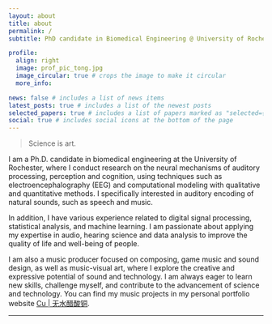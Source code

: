 ```yaml
---
layout: about
title: about
permalink: /
subtitle: PhD candidate in Biomedical Engineering @ University of Rochester <br /> Auditory neuroscience | Hearing science | Music

profile:
  align: right
  image: prof_pic_tong.jpg
  image_circular: true # crops the image to make it circular
  more_info:

news: false # includes a list of news items
latest_posts: true # includes a list of the newest posts
selected_papers: true # includes a list of papers marked as "selected={true}"
social: true # includes social icons at the bottom of the page
---
```


> Science is art.

I am a Ph.D. candidate in biomedical engineering at the University of Rochester, where I conduct research on the neural mechanisms of auditory processing, perception and cognition, using techniques such as electroencephalography (EEG) and computational modeling with qualitative and quantitative methods. I specifically interested in auditory encoding of natural sounds, such as speech and music.

In addition, I have various experience related to digital signal processing, statistical analysis, and machine learning.
I am passionate about applying my expertise in audio, hearing science and data analysis to improve the quality of life and well-being of people.

I am also a music producer focused on composing, game music and sound design, as well as music-visual art, where I explore the creative and expressive potential of sound and technology. I am always eager to learn new skills, challenge myself, and contribute to the advancement of science and technology.
You can find my music projects in my personal portfolio website [Cu | 无水醋酸铜](https://teenagingcu.com/).

---
